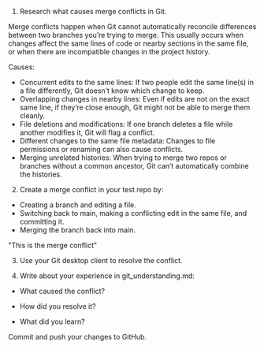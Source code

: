 1. Research what causes merge conflicts in Git.

Merge conflicts happen when Git cannot automatically reconcile differences between two branches you’re trying to merge. This usually occurs when changes affect the same lines of code or nearby sections in the same file, or when there are incompatible changes in the project history.

Causes:
- Concurrent edits to the same lines: If two people edit the same line(s) in a file differently, Git doesn’t know which change to keep.
- Overlapping changes in nearby lines: Even if edits are not on the exact same line, if they’re close enough, Git might not be able to merge them cleanly.
- File deletions and modifications: If one branch deletes a file while another modifies it, Git will flag a conflict.
- Different changes to the same file metadata: Changes to file permissions or renaming can also cause conflicts.
- Merging unrelated histories: When trying to merge two repos or branches without a common ancestor, Git can’t automatically combine the histories.

2. Create a merge conflict in your test repo by:
- Creating a branch and editing a file.
- Switching back to main, making a conflicting edit in the same file, and committing it.
- Merging the branch back into main.


"This is the merge conflict"



3. Use your Git desktop client to resolve the conflict.

4. Write about your experience in git_understanding.md:
- What caused the conflict?



- How did you resolve it?



- What did you learn?



Commit and push your changes to GitHub.
